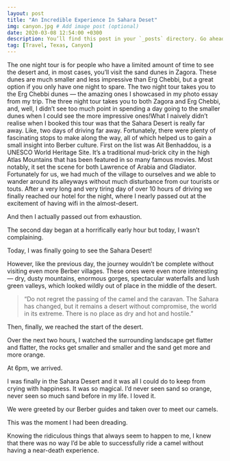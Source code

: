 ```yaml
---
layout: post
title: "An Incredible Experience In Sahara Deset"
img: canyon.jpg # Add image post (optional)
date: 2020-03-08 12:54:00 +0300
description: You’ll find this post in your `_posts` directory. Go ahead and edit it and re-build the site to see your changes. # Add post description (optional)
tag: [Travel, Texas, Canyon]
---
```

The one night tour is for people who have a limited amount of time to see the desert and, in most cases, you’ll visit the sand dunes in Zagora. These dunes are much smaller and less impressive than Erg Chebbi, but a great option if you only have one night to spare.
The two night tour takes you to the Erg Chebbi dunes — the amazing ones I showcased in my photo essay from my trip.
The three night tour takes you to both Zagora and Erg Chebbi, and, well, I didn’t see too much point in spending a day going to the smaller dunes when I could see the more impressive ones!What I naively didn’t realise when I booked this tour was that the Sahara Desert is really far away.
Like, two days of driving far away.
Fortunately, there were plenty of fascinating stops to make along the way, all of which helped us to gain a small insight into Berber culture.
First on the list was Ait Benhaddou, is a UNESCO World Heritage Site. It’s a traditional mud-brick city in the high Atlas Mountains that has been featured in so many famous movies. Most notably, it set the scene for both Lawrence of Arabia and Gladiator.
Fortunately for us, we had much of the village to ourselves and we able to wander around its alleyways without much disturbance from our tourists or touts.
After a very long and very tiring day of over 10 hours of driving we finally reached our hotel for the night, where I nearly passed out at the excitement of having wifi in the almost-desert.

And then I actually passed out from exhaustion.

The second day began at a horrifically early hour but today, I wasn’t complaining.

Today, I was finally going to see the Sahara Desert!

However, like the previous day, the journey wouldn’t be complete without visiting even more Berber villages. These ones were even more interesting — dry, dusty mountains, enormous gorges, spectacular waterfalls and lush green valleys, which looked wildly out of place in the middle of the desert.

  

> “Do not regret the passing of the camel and the caravan. The Sahara has changed, but it remains a desert without compromise, the world in its extreme. There is no place as dry and hot and hostile.” <cite> </cite>

Then, finally, we reached the start of the desert.

Over the next two hours, I watched the surrounding landscape get flatter and flatter, the rocks get smaller and smaller and the sand get more and more orange.

At 6pm, we arrived.

I was finally in the Sahara Desert and it was all I could do to keep from crying with happiness.
It was so magical. I’d never seen sand so orange, never seen so much sand before in my life. I loved it.

We were greeted by our Berber guides and taken over to meet our camels.

This was the moment I had been dreading.

Knowing the ridiculous things that always seem to happen to me, I knew that there was no way I’d be able to successfully ride a camel without having a near-death experience.
